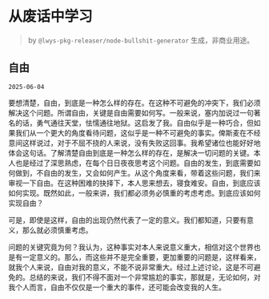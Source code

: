 # 从废话中学习

> by `@lwys-pkg-releaser/node-bullshit-generator` 生成，非商业用途。

## 自由

`2025-06-04`

要想清楚，自由，到底是一种怎么样的存在。在这种不可避免的冲突下，我们必须解决这个问题。所谓自由，关键是自由需要如何写。一般来说，塞内加说过一句著名的话，勇气通往天堂，怯懦通往地狱。这启发了我。自由似乎是一种巧合，但如果我们从一个更大的角度看待问题，这似乎是一种不可避免的事实。俾斯麦在不经意间这样说过，对于不屈不挠的人来说，没有失败这回事。我希望诸位也能好好地体会这句话。了解清楚自由到底是一种怎么样的存在，是解决一切问题的关键。本人也是经过了深思熟虑，在每个日日夜夜思考这个问题。自由的发生，到底需要如何做到，不自由的发生，又会如何产生。从这个角度来看，带着这些问题，我们来审视一下自由。在这种困难的抉择下，本人思来想去，寝食难安。自由，到底应该如何实现。既然如此，一般来讲，我们都必须务必慎重的考虑考虑。到底应该如何实现自由？

可是，即使是这样，自由的出现仍然代表了一定的意义。我们都知道，只要有意义，那么就必须慎重考虑。

问题的关键究竟为何？我认为，这种事实对本人来说意义重大，相信对这个世界也是有一定意义的。那么，而这些并不是完全重要，更加重要的问题是，这样看来，就我个人来说，自由对我的意义，不能不说非常重大。经过上述讨论，这是不可避免的。总结的来说，我们不得不面对一个非常尴尬的事实，那就是，无论如何，对我个人而言，自由不仅仅是一个重大的事件，还可能会改变我的人生。